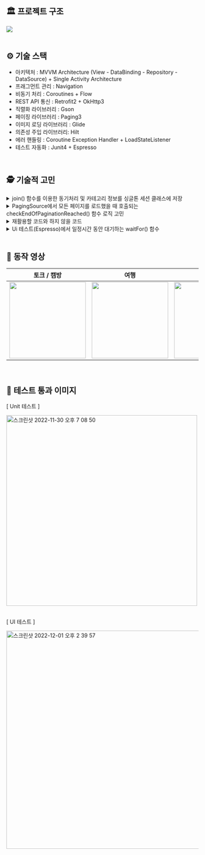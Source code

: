 
## 🏛 프로젝트 구조

<img src="https://user-images.githubusercontent.com/79504043/211185103-43339dab-0254-47ff-a299-47e4b0a99b9b.png">  

</br>
</br>


## ⚙ 기술 스택
- 아키텍처 : MVVM Architecture (View - DataBinding - Repository - DataSource) + Single Activity Architecture
- 프래그먼트 관리 : Navigation
- 비동기 처리 : Coroutines + Flow
- REST API 통신 : Retrofit2 + OkHttp3
- 직렬화 라이브러리 : Gson
- 페이징 라이브러리 : Paging3
- 이미지 로딩 라이브러리 : Glide
- 의존성 주입 라이브러리: Hilt
- 에러 핸들링 : Coroutine Exception Handler + LoadStateListener
- 테스트 자동화 : Junit4 + Espresso

</br>

## 🕵 기술적 고민

<details>
<summary>join() 함수를 이용한 동기처리 및 카테고리 정보를 싱글톤 세션 클래스에 저장</summary>
<div markdown="1">

</br>

- 요구사항에 카테고리 API를 사용하여 가져온 카테고리 중 3개 이상의 카테고리를 선정하여 탭을 구성해야 한다는 내용이 있었습니다.
- 이를 위해서는 먼저 카테고리 API를 통해 카테고리 정보를 가져온 이후에 방송 리스트를 가져와야 했습니다.
- 이를 위해 코루틴 Job의 Join 함수를 사용해 카테고리를 불러오는 함수와 방송정보를 불러오는 함수를 동기적으로 수행하였습니다.
- 또한 3가지 탭에 대해서 매번 데이터를 가져올 때 카테고리를 API 호출을 하는 로직에서 startDestination인 토크 / 캠방 탭에서 한번만 카테고리 API를 호출한 뒤 싱글톤 클래스인 세션에 저장해 재활용하여 API 호출 횟수를 감소시켜 퍼포먼스를 개선하였습니다.

</br>

[ join()을 사용하여 함수를 동기적으로 수행하는 부분 ]
```kotlin
private fun getTalkCamBroadCastList() {
    viewModelScope.launch(Dispatchers.IO + exceptionHandler) {
        val categoryJob = launch(Dispatchers.IO) {
            talkCamRepository.getCategoryNum()
        }
        categoryJob.join() // join 함수를 사용하여 카테고리 정보를 불러오는 정보를 먼저, 즉 동기적으로 수행
        talkCamRepository.getTalkCamBroadCastList()
            .cachedIn(viewModelScope)
            .catch { throwable->
                _talkCamBroadCastList.value = UiState.Error
                _error.emit(CoroutineException.handleThrowableWithCEHModel(throwable))
            }
            .collect {
                _talkCamBroadCastList.value = UiState.Success(it)
            }
    }
}
```

</br>


- CategorySession 클래스는 @Singleton 어노테이션을 통해 앱 전역에서 하나의 인스턴스로 사용되게 하였습니다.

</br>


[ 카테고리 정보를 저장하는 CategorySession 클래스 ]
```kotlin
@Singleton
class CategorySession @Inject constructor() {
    var categoryApiDTO: List<BroadCategory> = emptyList()
}
```

</br>


</div>
</details>

<details>
<summary>PagingSource에서 모든 페이지를 로드했을 때 호출되는 checkEndOfPaginationReached() 함수 로직 고민</summary>
<div markdown="1">

</br>

- Paging3의 PagingSource에서 어떨 때 nextKey를 null로 할지, 즉 마지막 페이지가 로드됐다는 것을 알릴 checkEndOfPaginationReached() 함수의 구현이 필요했습니다.
- 전체 데이터 개수인 totalCount 에서 페이지 하나당 들어오는 개수인 pageBlock 을 나눈 몫에 1을 더하면 총 필요한 페이지 수가 됩니다.
- 예를 들어 전체 데이터가 101개고 한번에 10개의 데이터가 들어온다면 필요한 페이지는 101 / 10 + 1 = 11페이지가 됩니다.
- 이때 주의할 점은 "전체 데이터에서 페이지당 데이터를 나누었을 때 나머지가 0이라면 나눈 몫이 필요한 페이지"입니다. 즉 1을 더할 필요 없다는 뜻입니다. (전체 데이터가 100개고 한번에 10개의 데이터가 들어온다면 필요한 페이지는 10페이지 입니다. 이는 100 % 10 = 0일 때 해당합니다.)
- API 에서 내려주는 pageBlock이 항상 60개가 넘어오므로  pageBlock 60 으로 고정하였습니다.

</br>


[ PagingSource에서 모든 페이지를 로드했을 때 호출되는 checkEndOfPaginationReached() 함수 ]

```kotlin
private fun checkEndOfPaginationReached(
    pageNumber: Int,
    totalCount: Int
): Boolean {
    val checkNum = totalCount / Constants.PAGE_BLOCK
    val formula = totalCount % Constants.PAGE_BLOCK
    if (formula == 0) {
        if (pageNumber >= checkNum) return true // 전체 데이터에서 페이지당 데이터를 나누었을 때 나머지가 0이라면 나눈 몫이 필요한 페이지
    } else {
        if (pageNumber >= checkNum + 1) return true // 전체 데이터 개수인 totalCount 에서 페이지 하나당 들어오는 개수인 pageBlock 을 나눈 몫에 1을 더하면 총 필요한 페이지 수
    }
    return false
}
```

</br>


</div>
</details>

<details>
<summary>재활용할 코드와 하지 않을 코드</summary>
<div markdown="1">

</br>

- 코드의 중복을 방지하기 위해 재활용 할 코드가 무엇이 있는지 고민했습니다.
- 우선 토크 / 캠방, 여행. 먹방 / 쿡방의 응답 데이터는 카테고리 넘버에따라 그 내용이 달라질 뿐 프로퍼티는 형태는 다르지 않으므로 하나의 DTO를 재활용하였습니다.

</br>


[ DataSourceDTO ]

```kotlin
data class DataSourceDTO(
    @SerializedName("total_cnt")
    val totalCnt: Int,
    @SerializedName("page_block")
    val pageBlock: Int,
    @SerializedName("page_no")
    val pageNo: Int,
    @SerializedName("time")
    val time: Int,
    @SerializedName("broad")
    val broad: List<Broad>
)
```

</br>

- 또한 처음에는 PagingAdapter 역시 모든 탭에서 동일하게 사용된다고 생각하여 하나의 PagingAdapter를 모든 탭에서 공유했습니다.
- 하지만 같은 PagingAdapter를 사용할 시 탭을 이동할 때마다 모든 데이터가 새로 들어오므로 (세 가지 탭은 모두 카테고리 넘버에 다라 모두 다른 데이터가 들어오므로) DiffUtil이 모든 아이템뷰를 새로 그리도록 하는 이슈가 발생했습니다.
- 따라서 각 탭마다 PagingAdapter를 하나씩 만들어주는 방식으로 리팩토링 하였습니다.
- 비록 코드가 중복되지만 탭을 이동하여도 새로 뷰를 그리지 않고 기존의 데이터를 그대로 보여주므로 퍼포먼스 측면에서는 개선할 수 있었습니다.

</br>


<img width="400" alt="image" src="https://user-images.githubusercontent.com/79504043/211184879-d7efd78f-2f6c-4ad9-aa8a-fd6c0926f5cd.png">

</br>
</br>



</div>
</details>


<details>
<summary>Ui 테스트(Espresso)에서 일정시간 동안 대기하는 waitFor() 함수</summary>
<div markdown="1">

</br>

- Ui 테스트 도중 RecyclerView의 RecyclerView에 데이터가 제대로 들어왔는지 확인하는 로직이 있었습니다.
- 하지만 데이터를 네트워크로 가져오는데 시간이 걸리기 때문에 데이터를 RecyclerView에 그리기 전에 테스트가 수행되서 테스트 실패로 이어지는 상황이 발생했습니다.
- 따라서 네트워크에서 데이터를 가져올 때 까지 일정시간 동안 기다리게 만드는 waitFor() 함수를 만들어 사용했습니다.

</br>


[ 네트워크에서 데이터를 가져올 때 까지 일정시간 동안 기다리게 만드는 waitFor() 함수 ]

```kotlin
// 데이터를 네트워크로 가져오는데 시간이 걸리기 때문에
// 바로 리사이클러뷰 표시 확인하면 테스트 실패가 발생하기 때문에 waitFor 메서드를 작성해준다.
private fun waitFor(delay: Long): ViewAction {
    return object : ViewAction {
        override fun getConstraints(): Matcher<View> = ViewMatchers.isRoot()

        override fun getDescription(): String = "wait for $delay milliseconds"

        override fun perform(uiController: UiController, view: View?) {
            uiController.loopMainThreadForAtLeast(delay)
        }
    }
}
```

</br>


</div>
</details>

</br>


## 📱 동작 영상

| 토크 / 캠방 | 여행 | 먹방 / 쿡방 | 상세화면 |
|:--------:|:--------:|:--------:|:--------:|
| <img src=https://user-images.githubusercontent.com/79504043/211182838-5f3122be-440e-4cd1-a8e4-d4f763ab86a4.gif width=200> | <img src=https://user-images.githubusercontent.com/79504043/211182957-99d62fc7-7145-466c-8ccc-2253f56421bb.gif width=200> | <img src=https://user-images.githubusercontent.com/79504043/211182999-963cfdac-f84d-4dae-8ad3-73b7de66a66e.gif width=200> | <img src=https://user-images.githubusercontent.com/79504043/211183034-e074e7b5-17ab-415d-97b9-0add8571392c.gif width=200> |

</br>


## 📌 테스트 통과 이미지

[ Unit 테스트 ]

<img width="500" alt="스크린샷 2022-11-30 오후 7 08 50" src="https://user-images.githubusercontent.com/79504043/211182569-f6d5097f-d1a6-41ce-9a43-feb9b91a347a.png">

</br>
</br>


[ UI 테스트 ]

<img width="572" alt="스크린샷 2022-12-01 오후 2 39 57" src="https://user-images.githubusercontent.com/79504043/211182583-722e8b98-d110-431d-9106-39539c0728ef.png">

</br>
